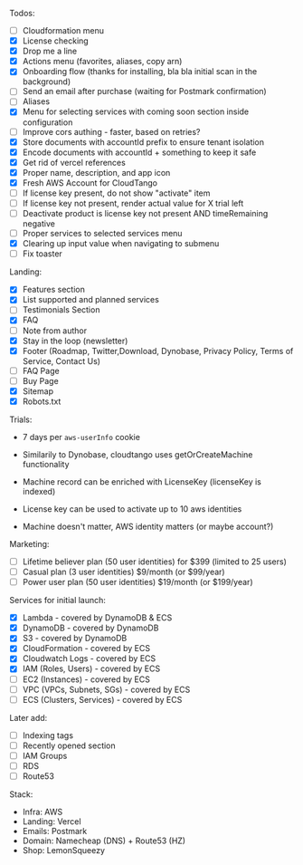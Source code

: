 Todos:

- [ ] Cloudformation menu
- [x] License checking
- [x] Drop me a line
- [x] Actions menu (favorites, aliases, copy arn)
- [x] Onboarding flow (thanks for installing, bla bla initial scan in the background)
- [ ] Send an email after purchase (waiting for Postmark confirmation)
- [ ] Aliases
- [x] Menu for selecting services with coming soon section inside configuration
- [ ] Improve cors authing - faster, based on retries?
- [x] Store documents with accountId prefix to ensure tenant isolation
- [x] Encode documents with accountId + something to keep it safe
- [x] Get rid of vercel references
- [x] Proper name, description, and app icon
- [x] Fresh AWS Account for CloudTango
- [ ] If license key present, do not show "activate" item
- [ ] If license key not present, render actual value for X trial left
- [ ] Deactivate product is license key not present AND timeRemaining negative
- [ ] Proper services to selected services menu
- [x] Clearing up input value when navigating to submenu
- [ ] Fix toaster

Landing:

- [x] Features section
- [x] List supported and planned services
- [ ] Testimonials Section
- [x] FAQ
- [ ] Note from author
- [x] Stay in the loop (newsletter)
- [x] Footer (Roadmap, Twitter,Download, Dynobase, Privacy Policy, Terms of Service, Contact Us)
- [ ] FAQ Page
- [ ] Buy Page
- [x] Sitemap
- [x] Robots.txt

Trials:

- 7 days per `aws-userInfo` cookie
- Similarily to Dynobase, cloudtango uses getOrCreateMachine functionality
- Machine record can be enriched with LicenseKey (licenseKey is indexed)
- License key can be used to activate up to 10 aws identities

- Machine doesn't matter, AWS identity matters (or maybe account?)

Marketing:

- [ ] Lifetime believer plan (50 user identities) for $399 (limited to 25 users)
- [ ] Casual plan (3 user identities) $9/month (or $99/year)
- [ ] Power user plan (50 user identities) $19/month (or $199/year)

Services for initial launch:

- [x] Lambda - covered by DynamoDB & ECS
- [x] DynamoDB - covered by DynamoDB
- [x] S3 - covered by DynamoDB
- [x] CloudFormation - covered by ECS
- [x] Cloudwatch Logs - covered by ECS
- [x] IAM (Roles, Users) - covered by ECS
- [ ] EC2 (Instances) - covered by ECS
- [ ] VPC (VPCs, Subnets, SGs) - covered by ECS
- [ ] ECS (Clusters, Services) - covered by ECS

Later add:

- [ ] Indexing tags
- [ ] Recently opened section
- [ ] IAM Groups
- [ ] RDS
- [ ] Route53

Stack:

- Infra: AWS
- Landing: Vercel
- Emails: Postmark
- Domain: Namecheap (DNS) + Route53 (HZ)
- Shop: LemonSqueezy
